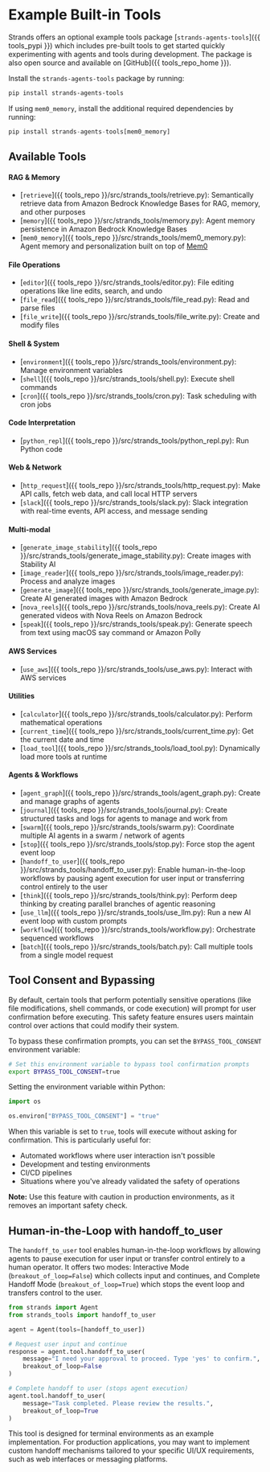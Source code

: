 # Example Built-in Tools

Strands offers an optional example tools package [`strands-agents-tools`]({{ tools_pypi }}) which includes pre-built tools to get started quickly experimenting with agents and tools during development. The package is also open source and available on [GitHub]({{ tools_repo_home }}).

Install the `strands-agents-tools` package by running:

```bash
pip install strands-agents-tools
```

If using `mem0_memory`, install the additional required dependencies by running:

```python
pip install strands-agents-tools[mem0_memory]
```

## Available Tools

#### RAG & Memory
- [`retrieve`]({{ tools_repo }}/src/strands_tools/retrieve.py): Semantically retrieve data from Amazon Bedrock Knowledge Bases for RAG, memory, and other purposes
- [`memory`]({{ tools_repo }}/src/strands_tools/memory.py): Agent memory persistence in Amazon Bedrock Knowledge Bases
- [`mem0_memory`]({{ tools_repo }}/src/strands_tools/mem0_memory.py): Agent memory and personalization built on top of [Mem0](https://mem0.ai)

#### File Operations
- [`editor`]({{ tools_repo }}/src/strands_tools/editor.py): File editing operations like line edits, search, and undo
- [`file_read`]({{ tools_repo }}/src/strands_tools/file_read.py): Read and parse files
- [`file_write`]({{ tools_repo }}/src/strands_tools/file_write.py): Create and modify files

#### Shell & System
- [`environment`]({{ tools_repo }}/src/strands_tools/environment.py): Manage environment variables
- [`shell`]({{ tools_repo }}/src/strands_tools/shell.py): Execute shell commands
- [`cron`]({{ tools_repo }}/src/strands_tools/cron.py): Task scheduling with cron jobs

#### Code Interpretation
- [`python_repl`]({{ tools_repo }}/src/strands_tools/python_repl.py): Run Python code

#### Web & Network
- [`http_request`]({{ tools_repo }}/src/strands_tools/http_request.py): Make API calls, fetch web data, and call local HTTP servers
- [`slack`]({{ tools_repo }}/src/strands_tools/slack.py): Slack integration with real-time events, API access, and message sending

#### Multi-modal
- [`generate_image_stability`]({{ tools_repo }}/src/strands_tools/generate_image_stability.py): Create images with Stability AI
- [`image_reader`]({{ tools_repo }}/src/strands_tools/image_reader.py): Process and analyze images
- [`generate_image`]({{ tools_repo }}/src/strands_tools/generate_image.py): Create AI generated images with Amazon Bedrock
- [`nova_reels`]({{ tools_repo }}/src/strands_tools/nova_reels.py): Create AI generated videos with Nova Reels on Amazon Bedrock
- [`speak`]({{ tools_repo }}/src/strands_tools/speak.py): Generate speech from text using macOS say command or Amazon Polly

#### AWS Services
- [`use_aws`]({{ tools_repo }}/src/strands_tools/use_aws.py): Interact with AWS services

#### Utilities
- [`calculator`]({{ tools_repo }}/src/strands_tools/calculator.py): Perform mathematical operations
- [`current_time`]({{ tools_repo }}/src/strands_tools/current_time.py): Get the current date and time
- [`load_tool`]({{ tools_repo }}/src/strands_tools/load_tool.py): Dynamically load more tools at runtime

#### Agents & Workflows
- [`agent_graph`]({{ tools_repo }}/src/strands_tools/agent_graph.py): Create and manage graphs of agents
- [`journal`]({{ tools_repo }}/src/strands_tools/journal.py): Create structured tasks and logs for agents to manage and work from
- [`swarm`]({{ tools_repo }}/src/strands_tools/swarm.py): Coordinate multiple AI agents in a swarm / network of agents
- [`stop`]({{ tools_repo }}/src/strands_tools/stop.py): Force stop the agent event loop
- [`handoff_to_user`]({{ tools_repo }}/src/strands_tools/handoff_to_user.py): Enable human-in-the-loop workflows by pausing agent execution for user input or transferring control entirely to the user
- [`think`]({{ tools_repo }}/src/strands_tools/think.py): Perform deep thinking by creating parallel branches of agentic reasoning
- [`use_llm`]({{ tools_repo }}/src/strands_tools/use_llm.py): Run a new AI event loop with custom prompts
- [`workflow`]({{ tools_repo }}/src/strands_tools/workflow.py): Orchestrate sequenced workflows
- [`batch`]({{ tools_repo }}/src/strands_tools/batch.py): Call multiple tools from a single model request

## Tool Consent and Bypassing

By default, certain tools that perform potentially sensitive operations (like file modifications, shell commands, or code execution) will prompt for user confirmation before executing. This safety feature ensures users maintain control over actions that could modify their system.

To bypass these confirmation prompts, you can set the `BYPASS_TOOL_CONSENT` environment variable:

```bash
# Set this environment variable to bypass tool confirmation prompts
export BYPASS_TOOL_CONSENT=true
```

Setting the environment variable within Python:

```python
import os

os.environ["BYPASS_TOOL_CONSENT"] = "true"
```

When this variable is set to `true`, tools will execute without asking for confirmation. This is particularly useful for:

- Automated workflows where user interaction isn't possible
- Development and testing environments
- CI/CD pipelines
- Situations where you've already validated the safety of operations

**Note:** Use this feature with caution in production environments, as it removes an important safety check.

## Human-in-the-Loop with handoff_to_user

The `handoff_to_user` tool enables human-in-the-loop workflows by allowing agents to pause execution for user input or transfer control entirely to a human operator. It offers two modes: Interactive Mode (`breakout_of_loop=False`) which collects input and continues, and Complete Handoff Mode (`breakout_of_loop=True`) which stops the event loop and transfers control to the user.

```python
from strands import Agent
from strands_tools import handoff_to_user

agent = Agent(tools=[handoff_to_user])

# Request user input and continue
response = agent.tool.handoff_to_user(
    message="I need your approval to proceed. Type 'yes' to confirm.",
    breakout_of_loop=False
)

# Complete handoff to user (stops agent execution)
agent.tool.handoff_to_user(
    message="Task completed. Please review the results.",
    breakout_of_loop=True
)
```

This tool is designed for terminal environments as an example implementation. For production applications, you may want to implement custom handoff mechanisms tailored to your specific UI/UX requirements, such as web interfaces or messaging platforms.
